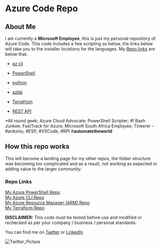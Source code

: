 # Azure Code Repo

## About Me

I am currently a **Microsoft Employee**, this is just my personal repository of Azure Code. This code includes a fwe scripting as below, the links below will take you to the installer locations for the languages. My [Repo links](#repo-links) are below that.

- [az cli](https://docs.microsoft.com/en-us/cli/azure/?view=azure-cli-latest)

- [PowerShell](https://docs.microsoft.com/en-us/powershell/azure/install-az-ps?view=azps-4.3.0)

- [python](https://docs.microsoft.com/en-us/python/azure/?view=azure-python)

- [azbb](https://github.com/mspnp/template-building-blocks/wiki)

- [Terrafrom](https://www.terraform.io)

- [REST API](https://docs.microsoft.com/en-us/rest/api/azure/)  
  
*All round geek; Azure Cloud Advocate; PowerShell Scripter; #! Bash Junkee; FastTrack for Azure; Microsoft South Africa Employee; Tinkerer - #arduino, #ESP, #VSCode, #RPI #**automatetheworld**

## How this repo works

This will become a landing page for my other repos, the folder structure was becoming too complicated and as a result, not working as expected or adding value to the larger community.

### Repo Links

[My Azure PowerShell Repo](https://github.com/fskelly/flkelly-AzureCode-powershell)  
[My Azure CLI Repo](https://github.com/fskelly/flkelly-AzureCode-cli)  
[My Azure Resource Manager (ARM) Repo](https://github.com/fskelly/flkelly-AzureCode-arm)  
[My Terraform Repo](https://github.com/fskelly/flkelly-AzureCode-terraform)  

**DISCLAIMER:**
This code must be tested before use and modified or rechecked as per your company / business / personal standards.

You can find me on
[Twitter](https://www.twitter.com/fskelly) or [LinkedIn](https://www.linkedin.com/in/fletcherkelly)  

![Twitter_Picture](https://res.cloudinary.com/fskelly/image/twitter_name/w_100/fskelly.jpg)  
